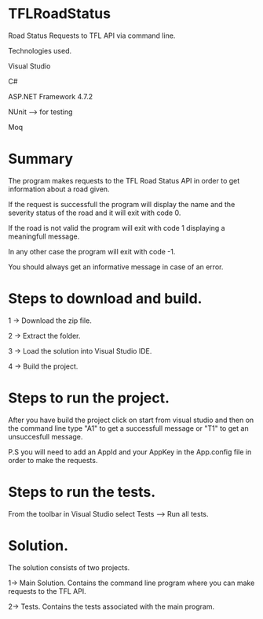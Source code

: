 # TFLRoadStatus
Road Status Requests to TFL API via command line.

Technologies used.

Visual Studio

C#

ASP.NET Framework 4.7.2

NUnit --> for testing

Moq

# Summary

The program makes requests to the TFL Road Status API in order to get information about a road given.

If the request is successfull the program will display the name and the severity status of the road and it will exit with code 0.

If the road is not valid the program will exit with code 1 displaying a meaningfull message.

In any other case the program will exit with code -1.

You should always get an informative message in case of an error.


# Steps to download and build.

1 -> Download the zip file.

2 -> Extract the folder.

3 -> Load the solution into Visual Studio IDE.

4 -> Build the project.


# Steps to run the project.

After you have build the project click on start from visual studio and then on the command line type "A1" to get a successfull message or "T1" to get an unsuccesfull message.

P.S you will need to add an AppId and your AppKey in the App.config file in order to make the requests.

# Steps to run the tests.

From the toolbar in Visual Studio select Tests --> Run all tests.

# Solution.

The solution consists of two projects.

1-> Main Solution.
Contains the command line program where you can make requests to the TFL API.

2-> Tests.
Contains the tests associated with the main program.





